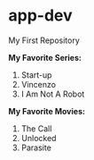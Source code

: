 # app-dev
My First Repository

**My Favorite Series:**
1. Start-up
2. Vincenzo
3. I Am Not A Robot

**My Favorite Movies:**
1. The Call
2. Unlocked
3. Parasite
